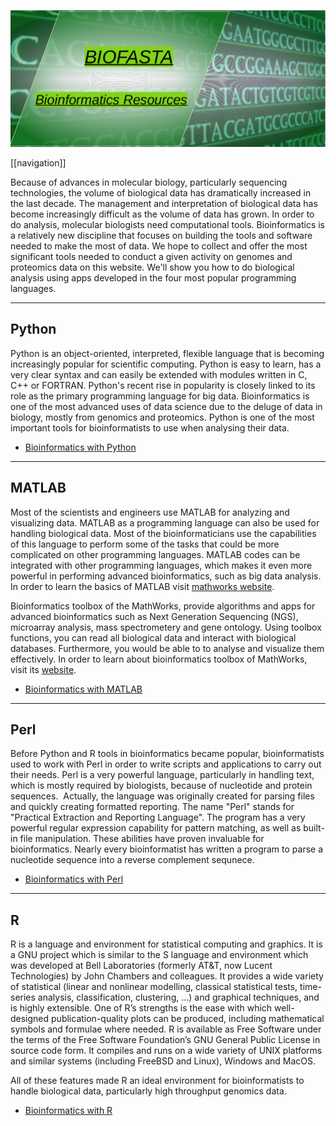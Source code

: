 [![](biofasta.png)](http://biofasta.com)


[[navigation]]



Because of advances in molecular biology, particularly sequencing technologies, the volume of biological data has dramatically increased in the last decade. The management and interpretation of biological data has become increasingly difficult as the volume of data has grown. In order to do analysis, molecular biologists need computational tools. Bioinformatics is a relatively new discipline that focuses on building the tools and software needed to make the most of data. We hope to collect and offer the most significant tools needed to conduct a given activity on genomes and proteomics data on this website. We'll show you how to do biological analysis using apps developed in the four most popular programming languages.


-------------------------------------------------------


Python
---------

Python is an object-oriented, interpreted, flexible language that is becoming increasingly popular for scientific computing. Python is easy to learn, has a very clear syntax and can easily be extended with modules written in C, C++ or FORTRAN. Python's recent rise in popularity is closely linked to its role as the primary programming language for big data. Bioinformatics is one of the most advanced uses of data science due to the deluge of data in biology, mostly from genomics and proteomics. Python is one of the most important tools for bioinformatists to use when analysing their data.


- [Bioinformatics with Python](advancedbioinformatics-python/index.md)


---------------------------------------------------------


MATLAB                      
----------


Most of the scientists and engineers use MATLAB for analyzing and visualizing data. MATLAB as a programming language can also be used for handling biological data. Most of the bioinformaticians use the capabilities of this language to perform some of the tasks that could be more complicated on other programming languages. MATLAB codes can be integrated with other programming languages, which makes it even more powerful in performing advanced bioinformatics, such as big data analysis. In order to learn the basics of MATLAB visit [mathworks website](https://www.mathworks.com/help/matlab/index.html).

Bioinformatics toolbox of the MathWorks, provide algorithms and apps for advanced bioinformatics such as Next Generation Sequencing (NGS), microarray analysis, mass spectrometery and gene ontology. Using toolbox functions, you can read all biological data and interact with biological databases. Furthermore, you would be able to to analyse and visualize them effectively. In order to learn about bioinformatics toolbox of MathWorks, visit its [website](https://www.mathworks.com/help/bioinfo/).

- [Bioinformatics with MATLAB](advancedbioinformatics-matlab/index.md)


-------------------------------------------------------------

Perl 
-------



Before Python and R tools in bioinformatics became popular, bioinformatists used to work with Perl in order to write scripts and applications to carry out their needs. Perl is a very powerful language, particularly in handling text, which is mostly required by biologists, because of nucleotide and protein sequences.  Actually, the language was originally created for parsing files and quickly creating formatted reporting. The name "Perl" stands for "Practical Extraction and Reporting Language". The program has a very powerful regular expression capability for pattern matching, as well as built-in file manipulation. These abilities have proven invaluable for bioinformatics. Nearly every bioinformatist has written a program to parse a nucleotide sequence into a reverse complement sequnece. 

- [Bioinformatics with Perl](bioinformatics-Perl/index.md)


------------------------------------------------------------


R
-----

R is a language and environment for statistical computing and graphics. It is a GNU project which is similar to the S language and environment which was developed at Bell Laboratories (formerly AT&T, now Lucent Technologies) by John Chambers and colleagues. It provides a wide variety of statistical (linear and nonlinear modelling, classical statistical tests, time-series analysis, classification, clustering, …) and graphical techniques, and is highly extensible. One of R’s strengths is the ease with which well-designed publication-quality plots can be produced, including mathematical symbols and formulae where needed. R is available as Free Software under the terms of the Free Software Foundation’s GNU General Public License in source code form. It compiles and runs on a wide variety of UNIX platforms and similar systems (including FreeBSD and Linux), Windows and MacOS.

All of these features made R an ideal environment for bioinformatists to handle biological data, particularly high throughput genomics data.  


- [Bioinformatics with R](advancedbioinformatics-R/index.md)




